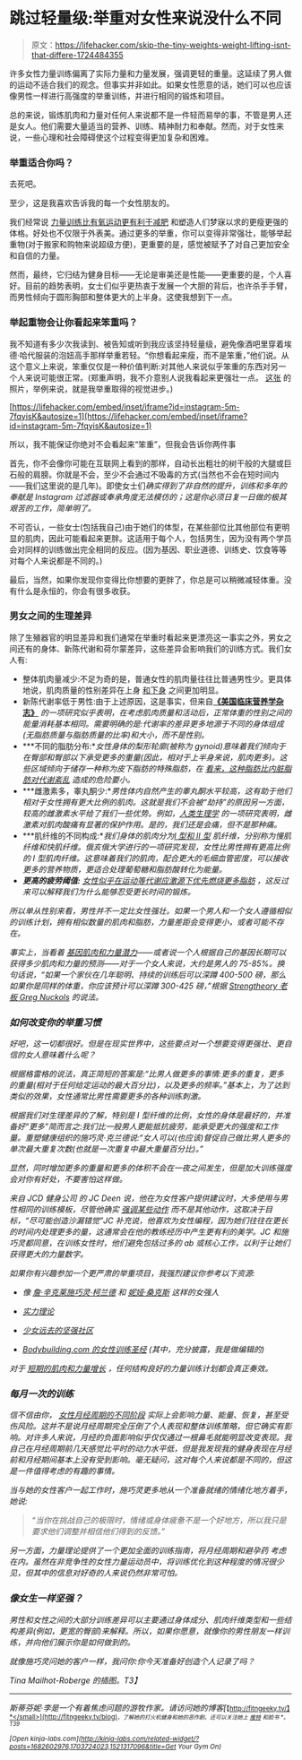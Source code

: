 # 跳过轻量级:举重对女性来说没什么不同

> 原文：<https://lifehacker.com/skip-the-tiny-weights-weight-lifting-isnt-that-differe-1724484355>

许多女性力量训练偏离了实际力量和力量发展，强调更轻的重量。这延续了男人做的运动不适合我们的观念。但事实并非如此。如果女性愿意的话，她们可以也应该像男性一样进行高强度的举重训练，并进行相同的锻炼和项目。



总的来说，锻炼肌肉和力量对任何人来说都不是一件轻而易举的事，不管是男人还是女人。他们需要大量适当的营养、训练、精神耐力和奉献。然而，对于女性来说，一些心理和社会障碍使这个过程变得更加复杂和困难。

### 举重适合你吗？

去死吧。

至少，这是我喜欢告诉我的每一个女性朋友的。

我们经常说 [力量训练比有氧运动更有利于减肥](http://vitals.lifehacker.com/you-dont-need-to-spend-hours-in-the-gym-to-lose-weight-1699058686#_ga=1.62360620.1824013664.1438716659) 和塑造人们梦寐以求的更瘦更强的体格。好处也不仅限于外表美。通过更多的举重，你可以变得非常强壮，能够举起重物(对于搬家和购物来说超级方便)，更重要的是，感觉被赋予了对自己更加安全和自信的力量。

然而，最终，它归结为健身目标——无论是审美还是性能——更重要的是，个人喜好。目前的趋势表明，女士们似乎更热衷于发展一个大胆的背后，也许杀手手臂，而男性倾向于圆形胸部和整体更大的上半身。这使我想到下一点。

### 举起重物会让你看起来笨重吗？

我不知道有多少次我读到、被告知或听到我应该坚持轻量级，避免像酒吧里穿着埃德·哈代服装的泡妞高手那样举重若轻。“你想看起来瘦，而不是笨重，”他们说。从这个意义上来说，笨重仅仅是一种价值判断:对其他人来说似乎笨重的东西对另一个人来说可能很正常。(郑重声明，我不介意别人说我看起来更强壮一点。 [这张](http://www.instagram.com/superLEE7) 的照片，举例来说，就是我举重取得的视觉进步。)

 [https://lifehacker.com/embed/inset/iframe?id=instagram-5m-7fqyisK&autosize=1](https://lifehacker.com/embed/inset/iframe?id=instagram-5m-7fqyisK&autosize=1) 

所以，我不能保证你绝对不会看起来“笨重”，但我会告诉你两件事

首先，你不会像你可能在互联网上看到的那样，自动长出粗壮的树干般的大腿或巨石般的肩膀。你就是不会，至少不会通过不吸毒的方式(当然也不会在短时间内——我们这里说的是几年)。即使女士们*确实得到了非自然的提升，训练和多年的奉献是 Instagram 过滤器或奉承角度无法模仿的；这是你必须日复一日做的极其艰苦的工作，简单明了。*

不可否认，一些女士(包括我自己)由于她们的体型，在某些部位比其他部位有更明显的肌肉，因此可能看起来更胖。这适用于每个人，包括男生，因为没有两个学员会对同样的训练做出完全相同的反应。(因为基因、职业道德、训练史、饮食等等对每个人来说都是不同的。)

最后，当然，如果你发现你变得比你想要的更胖了，你总是可以稍微减轻体重。没有什么是永恒的，你会有很多收获。

### **男女之间的生理差异**

除了生殖器官的明显差异和我们通常在举重时看起来更漂亮这一事实之外，男女之间还有的身体、新陈代谢和荷尔蒙差异，这些差异会影响我们的训练方式。我们女人有:

*   整体肌肉量减少:不足为奇的是，普通女性的肌肉量往往比普通男性少。更具体地说，肌肉质量的性别差异在上身 [和下身](http://link.springer.com/article/10.1007%2FBF00235103) 之间更加明显。
*   新陈代谢率低于男性:由于上述原因，这是事实，但来自[**《美国临床营养学杂志》**](http://ajcn.nutrition.org/content/65/4/895.long) *的一项研究似乎表明，在考虑肌肉质量和活动后，正常体重的性别之间的能量消耗基本相同。需要明确的是:代谢率的差异更多地源于不同的身体组成(无脂肪质量与脂肪质量的比率)和大小，而不是性别。*
*   ***不同的脂肪分布:**女性身体的梨形轮廓(被称为 gynoid)意味着我们倾向于在臀部和臀部以下承受更多的重量(因此，相对于上半身来说，肌肉更多)。这些区域倾向于储存一种称为皮下脂肪的特殊脂肪，在 [看来，这种脂肪比内脏脂肪对代谢紊乱](http://www.ncbi.nlm.nih.gov/pubmed/18220642) 造成的危险要小。*
*   ***雌激素多，睾丸酮少:**男性体内自然产生的睾丸酮水平较高，这有助于他们相对于女性拥有更大比例的肌肉。这就是我们不会被“劫持”的原因另一方面，较高的雌激素水平给了我们一些优势。例如，[*人类生理学*](http://link.springer.com/article/10.1023/A:1012395831685) 的一项研究表明，雌激素对肌肉酸痛有显著的保护作用。是的，我们还是会痛，但不是那种痛。*
*   ***肌纤维的不同构成:**我们身体的肌肉分为[I 型和 II 型](https://en.wikipedia.org/wiki/Skeletal_striated_muscle) 肌纤维，分别称为慢肌纤维和快肌纤维。俄亥俄大学进行的一项研究发现，女性比男性拥有更高比例的 I 型肌肉纤维。这意味着我们的肌肉，配合更大的毛细血管密度，可以接收更多的营养物质，更适合处理葡萄糖和脂肪酸转化为能量。*
*   ***更高的疲劳阈值:** [女性似乎在运动等代谢应激源下优先燃烧更多脂肪](http://ajpendo.physiology.org/content/283/1/E58.long) ，这反过来可以解释我们为什么能够忍受更长时间的锻炼。*

*所以单从性别来看，男性并不一定比女性强壮。如果一个男人和一个女人遵循相似的训练计划，拥有相似数量的肌肉和脂肪，力量差距会变得更小，或者可能不存在。*

*事实上，当看着 [基因肌肉和力量潜力](http://www.bodyrecomposition.com/muscle-gain/whats-my-genetic-muscular-potential.html/)——或者说一个人根据自己的基因长期可以获得多少肌肉和力量的预测——对于一个女人来说，大约是男人的 75-85%。换句话说，“如果一个家伙在几年聪明、持续的训练后可以深蹲 400-500 磅，那么如果你是同样的体重，你应该预计可以深蹲 300-425 磅，”根据 [Strengtheory 老板 Greg Nuckols](http://www.strengtheory.com) 的说法。*

### *如何改变你的举重习惯*

*好吧，这一切都很好。但是在现实世界中，这些要点对一个想要变得更强壮、更自信的女人意味着什么呢？*

*根据格雷格的说法，真正简短的答案是:“比男人做更多的事情:更多的重复，更多的重量(相对于任何给定运动的最大百分比)，以及更多的频率。”基本上，为了达到类似的效果，女性通常比男性需要更多的各种训练刺激。*

*根据我们对生理差异的了解，特别是 I 型纤维的比例，女性的身体是最好的，并准备好“更多”简而言之:我们比一般男人更能抵抗疲劳，能承受更大的强度和工作量。重塑健康组织的施巧灵·克兰德说:“女人可以(也应该)督促自己做比男人更多的单次最大重复次数(也就是一次重复中最大重量百分比)。”*

*显然，同时增加更多的重量和更多的体积不会在一夜之间发生，但是加大训练强度会对你有好处，不要害怕这样做。*

*来自 JCD 健身公司 的 JC Deen 说，他在为女性客户提供建议时，大多使用与男性相同的训练模板，尽管他确实 [强调某些动作](https://lifehacker.com/all-about-lifting-form-what-to-worry-about-and-what-n-1692058974) 而不是其他动作，这取决于目标，“尽可能创造沙漏错觉”JC 补充说，他喜欢为女性编程，因为她们往往在更长的时间内处理更多的量，这通常会在他的教练经历中产生更有利的美学。JC 和施巧灵都同意，在训练女性时，他们避免包括过多的 ab 或核心工作，以利于让她们获得更大的力量数字。*

*如果你有兴趣参加一个更严肃的举重项目，我强烈建议你参考以下资源:*

*   *像 [詹·辛克莱](http://www.jensinkler.com/)[施巧灵·柯兰德](http://jessikneeland.com/) 和 [妮娅·桑克斯](http://www.niashanks.com/) 这样的女强人*
*   *[实力理论](http://www.strengtheory.com/)*

*   *[少女远去的坚强社区](https://www.girlsgonestrong.com/)*
*   *[Bodybuilding.com 的女性训练圣经](http://www.bodybuilding.com/fun/womans_lean_sexy_bible.htm) (其中，充分披露，我是做编辑的)*

*对于 [短期的肌肉和力量增长](http://vitals.lifehacker.com/what-the-heck-newbie-gains-are-and-what-to-do-afterw-1716332727) ，任何结构良好的力量训练计划都会真正奏效。*

### ***每月一次的训练***

*信不信由你， [女性月经周期的不同阶段](http://vitals.lifehacker.com/what-to-do-if-you-think-your-period-is-affecting-your-1682009892) 实际上会影响力量、能量、恢复，甚至受伤风险。这并不是说月经周期完全压倒了个人表现和整体训练策略，但它确实有影响。对许多人来说，月经的负面影响似乎仅仅通过一根鼻毛就能明显改变表现。我自己在月经周期前几天感觉比平时的动力水平低，但是我发现我的健身表现在月经前和月经期间基本上没有受到影响。毫无疑问，这对每个人来说都是不同的，但这是一件值得考虑的有趣的事情。*

*当与她的女性客户一起工作时，施巧灵更多地从一个准备就绪的情绪化地方着手，她说:*

> *“当你在挑战自己的极限时，情绪或身体疲惫不是一个好地方，所以我只是要求他们调整并相信他们得到的反馈。”*

*另一方面，力量理论提供了一个更加全面的训练指南，将月经周期和避孕药 考虑在内。虽然在非竞争性的女性力量运动员中，将训练优化到这种程度的情况很少见，但其中的信息对好奇的人来说仍然非常可怕。*

### ***像女生一样坚强？***

*男性和女性之间的大部分训练差异可以主要通过身体成分、肌肉纤维类型和一些结构差异(例如，更宽的臀部)来解释。所以，如果你愿意，就像你的男性朋友一样训练，并向他们展示你是如何做到的。*

*就像施巧灵问她的客户一样，我问你:你今天准备好创造个人记录了吗？*

*Tina Mailhot-Roberge 的插图。T3】*

* * *

*斯蒂芬妮·李是一个有着焦虑问题的游牧作家。请访问她的博客[<small>*【http://fitngeeky.tv/】*</small>](http://fitngeeky.tv/blog)<small>*，了解她的打火机健身和她的恶作剧。还可以关注她上*</small> [<small>*推特*</small>](http://www.twitter.com/superLEE7) <small>*和*</small><small>*脸书*</small> <small>*。*T39</small>* 

*[Open *kinja-labs.com*](http://kinja-labs.com/related-widget/?posts=1682602976,1703724023,1521317096&title=Get Your Gym On)*